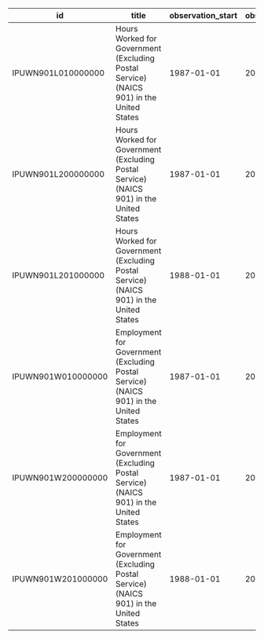 | id                 | title                                                                                   | observation_start   | observation_end   |
|--------------------|-----------------------------------------------------------------------------------------|---------------------|-------------------|
| IPUWN901L010000000 | Hours Worked for Government (Excluding Postal Service) (NAICS 901) in the United States | 1987-01-01          | 2021-01-01        |
| IPUWN901L200000000 | Hours Worked for Government (Excluding Postal Service) (NAICS 901) in the United States | 1987-01-01          | 2021-01-01        |
| IPUWN901L201000000 | Hours Worked for Government (Excluding Postal Service) (NAICS 901) in the United States | 1988-01-01          | 2021-01-01        |
| IPUWN901W010000000 | Employment for Government (Excluding Postal Service) (NAICS 901) in the United States   | 1987-01-01          | 2021-01-01        |
| IPUWN901W200000000 | Employment for Government (Excluding Postal Service) (NAICS 901) in the United States   | 1987-01-01          | 2021-01-01        |
| IPUWN901W201000000 | Employment for Government (Excluding Postal Service) (NAICS 901) in the United States   | 1988-01-01          | 2021-01-01        |